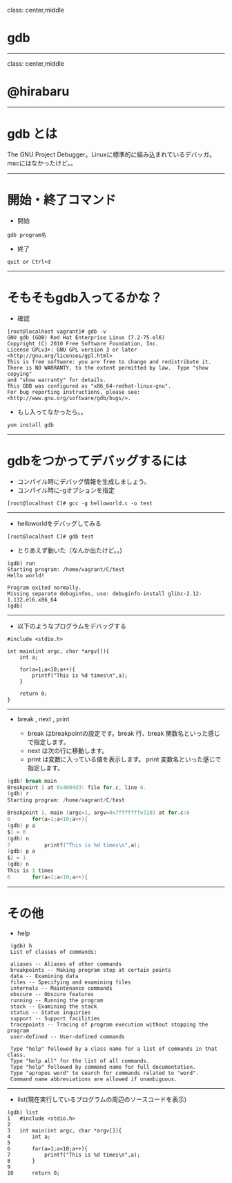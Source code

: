 class: center,middle
# gdb

---
class: center,middle
# @hirabaru

---
# gdb とは

The GNU Project Debugger。Linuxに標準的に組み込まれているデバッガ。macにはなかったけど。。

---
# 開始・終了コマンド

 - 開始

  ```
  gdb program名
  ```

 - 終了

  ```
  quit or Ctrl+d
  ```

---
# そもそもgdb入ってるかな？

 - 確認

  ```
  [root@localhost vagrant]# gdb -v
  GNU gdb (GDB) Red Hat Enterprise Linux (7.2-75.el6)
  Copyright (C) 2010 Free Software Foundation, Inc.
  License GPLv3+: GNU GPL version 3 or later <http://gnu.org/licenses/gpl.html>
  This is free software: you are free to change and redistribute it.
  There is NO WARRANTY, to the extent permitted by law.  Type "show copying"
  and "show warranty" for details.
  This GDB was configured as "x86_64-redhat-linux-gnu".
  For bug reporting instructions, please see:
  <http://www.gnu.org/software/gdb/bugs/>.
  ```
  
 - もし入ってなかったら。。

  ```
  yum install gdb
  ```

---
# gdbをつかってデバッグするには

 - コンパイル時にデバッグ情報を生成しましょう。
  - コンパイル時に-gオプションを指定

 ```
 [root@localhost C]# gcc -g helloworld.c -o test
 ```

---

 - helloworldをデバッグしてみる

 ```
 [root@localhost C]# gdb test
 ```

 - とりあえず動いた（なんか出たけど。。)

 ```
 (gdb) run
 Starting program: /home/vagrant/C/test
 Hello world!

 Program exited normally.
 Missing separate debuginfos, use: debuginfo-install glibc-2.12-1.132.el6.x86_64
 (gdb)
 ```

---

 - 以下のようなプログラムをデバッグする

```
#include <stdio.h>

int main(int argc, char *argv[]){
    int a;

    for(a=1;a<10;a++){
        printf("This is %d times\n",a);
    }

    return 0;
}
```

---

 - break , next , print

   - break はbreakpointの設定です。break 行、break 関数名といった感じで指定します。
   - next は次の行に移動します。
   - print は変数に入っている値を表示します。 print 変数名といった感じで指定します。

```C
(gdb) break main
Breakpoint 1 at 0x4004d3: file for.c, line 6.
(gdb) r
Starting program: /home/vagrant/C/test

Breakpoint 1, main (argc=1, argv=0x7fffffffe728) at for.c:6
6       for(a=1;a<10;a++){
(gdb) p a
$1 = 0
(gdb) n
7           printf("This is %d times\n",a);
(gdb) p a
$2 = 1
(gdb) n
This is 1 times
6       for(a=1;a<10;a++){

```

---
# その他

 - help

```
 (gdb) h
 List of classes of commands:

 aliases -- Aliases of other commands
 breakpoints -- Making program stop at certain points
 data -- Examining data
 files -- Specifying and examining files
 internals -- Maintenance commands
 obscure -- Obscure features
 running -- Running the program
 stack -- Examining the stack
 status -- Status inquiries
 support -- Support facilities
 tracepoints -- Tracing of program execution without stopping the program
 user-defined -- User-defined commands
 
 Type "help" followed by a class name for a list of commands in that class.
 Type "help all" for the list of all commands.
 Type "help" followed by command name for full documentation.
 Type "apropos word" to search for commands related to "word".
 Command name abbreviations are allowed if unambiguous.
```

---

 - list(現在実行しているプログラムの周辺のソースコードを表示)

```
(gdb) list
1   #include <stdio.h>
2
3   int main(int argc, char *argv[]){
4       int a;
5
6       for(a=1;a<10;a++){
7           printf("This is %d times\n",a);
8       }
9
10      return 0;
```

